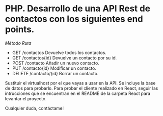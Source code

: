# PHP. Desarrollo de una API Rest de contactos con los siguientes end points. 

*Método Ruta*

- GET /contactos Devuelve todos los contactos.
- GET /contactos{id} Devuelve un contacto por su id.
- POST /contacto Añadir un nuevo contacto.
- PUT /contacto{id} Modificar un contacto.
- DELETE /contacto/{id} Borrar un contacto.

Sustituir el virtualhost por el que vayas a usar en la API.
Se incluye la base de datos para probarlo.
Para probar el cliente realizado en React, seguir las intrucciones que se encuentran en el README de la carpeta React para levantar el proyecto.

Cualquier duda, contáctame!